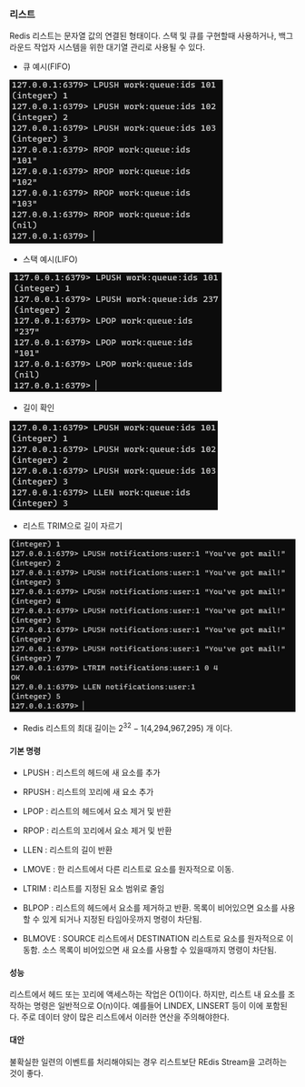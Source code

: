 ### 리스트
Redis 리스트는 문자열 값의 연결된 형태이다. 스택 및 큐를 구현할때 사용하거나, 백그라운드 작업자 시스템을 위한 대기열 관리로 사용될 수 있다.

- 큐 예시(FIFO)

![img_20.png](img_20.png)

- 스택 예시(LIFO)

![img_19.png](img_19.png)

- 길이 확인

![img_21.png](img_21.png)

- 리스트 TRIM으로 길이 자르기

![img_22.png](img_22.png)

- Redis 리스트의 최대 길이는 $2^{32}- 1$(4,294,967,295) 개 이다.

#### 기본 명령
- LPUSH : 리스트의 헤드에 새 요소를 추가
- RPUSH : 리스트의 꼬리에 새 요소 추가
- LPOP : 리스트의 헤드에서 요소 제거 및 반환
- RPOP : 리스트의 꼬리에서 요소 제거 및 반환
- LLEN : 리스트의 길이 반환
- LMOVE : 한 리스트에서 다른 리스트로 요소를 원자적으로 이동.
- LTRIM : 리스트를 지정된 요소 범위로 줄임

- BLPOP : 리스트의 헤드에서 요소를 제거하고 반환. 목록이 비어있으면 요소를 사용할 수 있게 되거나 지정된 타임아웃까지 명령이 차단됨.
- BLMOVE : SOURCE 리스트에서 DESTINATION 리스트로 요소를 원자적으로 이동함. 소스 목록이 비어있으면 새 요소를 사용할 수 있을때까지 명령이 차단됨.

#### 성능
리스트에서 헤드 또는 꼬리에 액세스하는 작업은 O(1)이다. 하지만, 리스트 내 요소를 조작하는 명령은 일반적으로 O(n)이다. 예를들어 LINDEX, LINSERT 등이 이에 포함된다.
주로 데이터 양이 많은 리스트에서 이러한 연산을 주의해야한다.

#### 대안
불확실한 일련의 이벤트를 처리해야되는 경우 리스트보단 REdis Stream을 고려하는 것이 좋다.